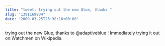```yaml
---
title: "tweet: trying out the new Glue, thanks "
slug: "1391169934"
date: "2009-03-25T23:38:18+00:00"
---
```

trying out the new Glue, thanks to @adaptiveblue ! Immediately trying it out on Watchmen on Wikipedia.